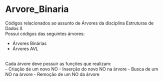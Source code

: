 # Arvore_Binaria
Códigos relacionados ao assunto de Árvores da disciplina Estruturas de Dados II.<br>
Possui códigos das seguintes árvores:
  - Árvores Binárias
  - Árvores AVL
<br>
Cada árvore deve possuir as funções que realizam:<br>
  - Criação de um novo NO
  - Inserção do novo NO na árvore
  - Busca de um NO na árvore
  - Remoção de um NO da árvore
